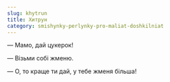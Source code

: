 ```yaml
---
slug: khytrun
title: Хитрун
category: smishynky-perlynky-pro-maliat-doshkilniat
---
```

— Мамо, дай цукерок!

— Візьми собі жменю.

— О, то краще ти дай, у тебе жменя більша!
